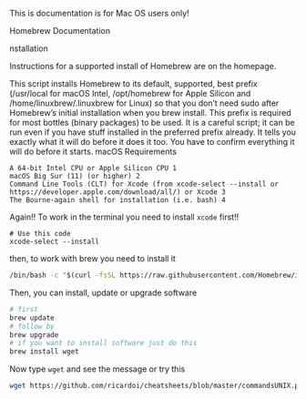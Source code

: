 This is documentation is for Mac OS users only!

Homebrew Documentation

nstallation

Instructions for a supported install of Homebrew are on the homepage.

This script installs Homebrew to its default, supported, best prefix (/usr/local for macOS Intel, /opt/homebrew for Apple Silicon and /home/linuxbrew/.linuxbrew for Linux) so that you don’t need sudo after Homebrew’s initial installation when you brew install. This prefix is required for most bottles (binary packages) to be used. It is a careful script; it can be run even if you have stuff installed in the preferred prefix already. It tells you exactly what it will do before it does it too. You have to confirm everything it will do before it starts.
macOS Requirements

    A 64-bit Intel CPU or Apple Silicon CPU 1
    macOS Big Sur (11) (or higher) 2
    Command Line Tools (CLT) for Xcode (from xcode-select --install or https://developer.apple.com/download/all/) or Xcode 3
    The Bourne-again shell for installation (i.e. bash) 4

Again!! 
To work in the terminal you need to install `xcode` first!! 
```
# Use this code
xcode-select --install
```

then, to work with brew you need to install it 
```bash
/bin/bash -c "$(curl -fsSL https://raw.githubusercontent.com/Homebrew/install/master/install.sh)"
```

Then, you can install, update or upgrade software

```bash
# first 
brew update
# follow by 
brew upgrade
# if you want to install software just do this
brew install wget
```
Now type `wget` and see the message
or try this
```bash
wget https://github.com/ricardoi/cheatsheets/blob/master/commandsUNIX.pdf
```
